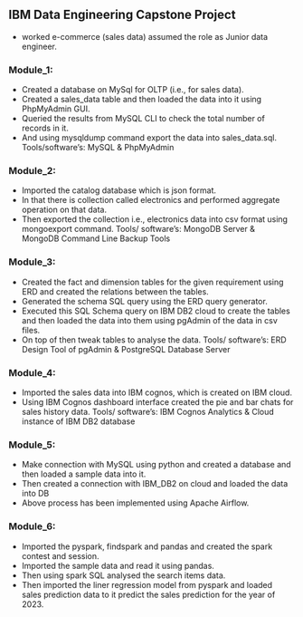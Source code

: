 ## IBM Data Engineering Capstone Project 
- worked e-commerce (sales data) assumed the role as Junior data engineer. 
### Module_1:
-	Created a database on MySql for OLTP (i.e., for sales data).
-	Created a sales_data table and then loaded the data into it using PhpMyAdmin GUI.
-	Queried the results from MySQL CLI to check the total number of records in it.
-	And using mysqldump command export the data into sales_data.sql.
Tools/software’s: MySQL & PhpMyAdmin
### Module_2:
-	Imported the catalog database which is json format.
-	In that there is collection called electronics and performed aggregate operation on that data.
-	Then exported the collection i.e., electronics data into csv format using mongoexport command.
 Tools/ software’s: MongoDB Server & MongoDB Command Line Backup Tools
### Module_3:
-	Created the fact and dimension tables for the given requirement using ERD and created the relations between the tables.
-	Generated the schema SQL query using the ERD query generator.
-	Executed this SQL Schema query on IBM DB2 cloud to create the tables and then loaded the data into them using pgAdmin of the data in csv files.
-	On top of then tweak tables to analyse the data. 
Tools/ software’s: ERD Design Tool of pgAdmin & PostgreSQL Database Server
### Module_4:
-	Imported the sales data into IBM cognos, which is created on IBM cloud.
-	Using IBM Cognos dashboard interface created the pie and bar chats for sales history data.
Tools/ software’s: IBM Cognos Analytics & Cloud instance of IBM DB2 database
### Module_5: 
-	Make connection with MySQL using python and created a database and then loaded a sample data into it.
-	Then created a connection with IBM_DB2 on cloud and loaded the data into DB
-	Above process has been implemented using Apache Airflow.
### Module_6:
-	Imported the pyspark, findspark and pandas and created the spark contest and session.
-	Imported the sample data and read it using pandas.
-	Then using spark SQL analysed the search items data.
-	Then imported the liner regression model from pyspark and loaded sales prediction data to it predict the sales prediction for the year of 2023.
